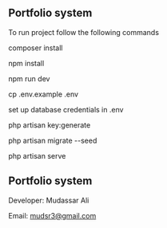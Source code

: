 ## Portfolio system

To run project follow the following commands

composer install

npm install

npm run dev

cp .env.example .env

set up database credentials in .env

php artisan key:generate

php artisan migrate --seed

php artisan serve

## Portfolio system
Developer: Mudassar Ali

Email: mudsr3@gmail.com


